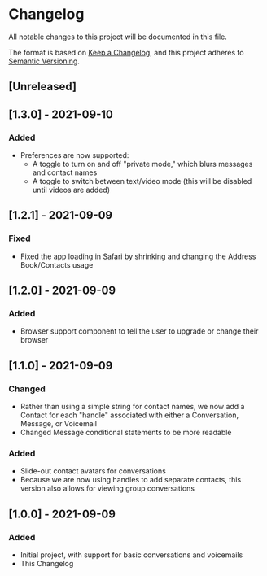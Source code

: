 # Changelog

All notable changes to this project will be documented in this file.

The format is based on [Keep a Changelog](https://keepachangelog.com/en/1.0.0/),
and this project adheres to [Semantic Versioning](https://semver.org/spec/v2.0.0.html).

## [Unreleased]

## [1.3.0] - 2021-09-10

### Added

- Preferences are now supported:
  - A toggle to turn on and off "private mode," which blurs messages and contact names
  - A toggle to switch between text/video mode (this will be disabled until videos are added)

## [1.2.1] - 2021-09-09

### Fixed

- Fixed the app loading in Safari by shrinking and changing the Address Book/Contacts usage

## [1.2.0] - 2021-09-09

### Added

- Browser support component to tell the user to upgrade or change their browser

## [1.1.0] - 2021-09-09

### Changed

- Rather than using a simple string for contact names, we now add a Contact for each "handle" associated with either a Conversation, Message, or Voicemail
- Changed Message conditional statements to be more readable

### Added

- Slide-out contact avatars for conversations
- Because we are now using handles to add separate contacts, this version also allows for viewing group conversations

## [1.0.0] - 2021-09-09

### Added

- Initial project, with support for basic conversations and voicemails
- This Changelog
